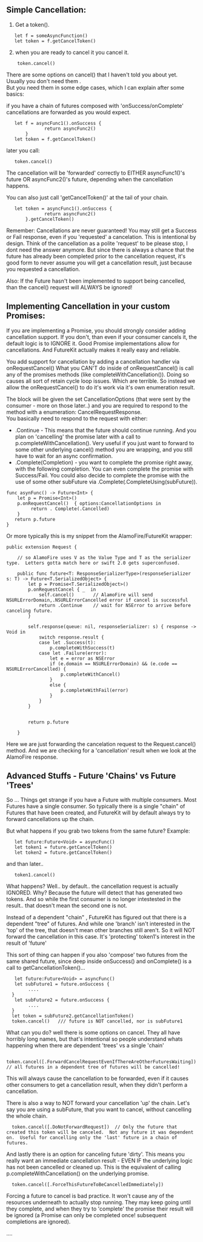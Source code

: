 Simple Cancellation:  
---------------

1) Get a token().    
```
   let f = someAsyncFunction()
   let token = f.getCancelToken()
```
2) when you are ready to cancel it you cancel it.
```
    token.cancel()
```

There are some options on cancel() that I haven't told you about yet.  Usually you don't need them .  
But you need them in some edge cases, which I can explain after some basics:

if you have a chain of futures composed with 'onSuccess/onComplete' cancellations are forwarded as you would expect.

```
   let f = asyncFunc1().onSuccess { 
              return asyncFunc2()
       }
   let token = f.getCancelToken()
```
   later you call:
```
   token.cancel()
```

The cancellation will be 'forwarded' correctly to EITHER asyncFunc1()'s future OR asyncFunc2()'s future, depending when the cancellation happens.

You can also just call 'getCancelToken()' at the tail of your chain.
```
   let token = asyncFunc1().onSuccess { 
              return asyncFunc2()
       }.getCancelToken()
```

Remember:  Cancellations are never guaranteed!  You may still get a Success or Fail response, even if you 'requested' a cancelation.  This is intentional by design.   Think of the cancellation as a polite 'request' to be please stop, I dont need the answer anymore.  But since there is always a chance that the future has already been completed prior to the cancellation request, it's good form to never assume you will get a cancellation result, just because you requested a cancellation.

Also:  If the Future hasn't been implemented to support being cancelled, than the cancel() request will ALWAYS be ignored!  


Implementing Cancellation in your custom Promises:
---------------

If you are implementing a Promise, you should strongly consider adding cancellation support.  If you don't, than even if your consumer cancels it, the default logic is to IGNORE it.  Good Promise implementations allow for cancellations.   And FutureKit actually makes it really easy and reliable.

You add support for cancellation by adding a cancellation handler via onRequestCancel()
What you CAN'T do inside of onRequestCancel() is call any of the promises methods (like completeWithCancellation()).   Doing so causes all sort of retain cycle loop issues.  Which are terrible.  So instead we allow the onRequestCancel() to do it's work via it's own enumeration result.

The block will be given the set CancellationOptions (that were sent by the consumer - more on those later..) and you are required to respond to the method with a enumeration: CancelRequestResponse<T>.   
You basically need to respond to the request with either: 
    

-   .Continue  -   This means that the future should continue running.  And you plan on 'cancelling' the promise later with a call to  p.completeWithCancellation().    Very useful if you just want to forward to some other underlying cancel() method you are wrapping, and you still have to wait for an async confirmation. 
-   .Complete(Completion<T>)  -   you want to complete the promise right away, with the following completion.   You can even complete the promise with Success/Fail.  You could also decide to complete the promise with the use of some other subFuture via .Complete(.CompleteUsing(subFuture)).   


```
func asynFunc() -> Future<Int> {
    let p = Promise<Int>()
    p.onRequestCancel()  { options:CancellationOptions in 
         return . Complete(.Cancelled)
    }
   return p.future
}
```

Or more typically this is my snippet from the AlamoFire/FutureKit wrapper:

```
public extension Request {
    
    // so AlamoFire uses V as the Value Type and T as the serializer type.  Letters gotta match here or swift 2.0 gets superconfused.
    
    public func future<T: ResponseSerializerType>(responseSerializer s: T) -> Future<T.SerializedObject> {
        let p = Promise<T.SerializedObject>()
        p.onRequestCancel { _  in
            self.cancel()       // AlamoFire will send NSURLErrorDomain,.NSURLErrorCancelled error if cancel is successful
            return .Continue    // wait for NSError to arrive before canceling future.
        }
        
        self.response(queue: nil, responseSerializer: s) { response -> Void in
            switch response.result {
            case let .Success(t):
                p.completeWithSuccess(t)
            case let .Failure(error):
                let e = error as NSError
                if (e.domain == NSURLErrorDomain) && (e.code == NSURLErrorCancelled) {
                    p.completeWithCancel()
                }
                else {
                    p.completeWithFail(error)
                }
            }
        }

        
        return p.future

    }
```

Here we are just forwarding the cancelation request to the Request.cancel() method.   And we are checking for a 'cancellation' result when we look at the AlamoFire response. 


Advanced Stuffs - Future 'Chains'  vs Future 'Trees'
---------------

So ... Things get strange if you have a Future with multiple consumers.   Most Futures have a single consumer.  So typically there is a single "chain" of Futures that have been created, and FutureKit will by default always try to forward cancellations up the chain.

But what happens if you grab two tokens from the same future?
 Example:
```
   let future:Future<Void> = asyncFunc()
   let token1 = future.getCancelToken()
   let token2 = future.getCancelToken()
```

and than later..
```
   token1.cancel()
```

What happens?  Well.. by default.. the cancellation request is actually IGNORED.  Why?  Because the future will detect that has generated two tokens.   And so while the first consumer is no longer intestested in the result.. that doesn't mean the second one is not.  

Instead of a dependent "chain" , FutureKit has figured out that there is a dependent "tree" of futures.   And while one 'branch' isn't interested in the 'top' of the tree, that doesn't mean other branches still aren't.  So it will NOT forward the cancellation in this case.  It's 'protecting' token1's interest in the result of 'future'

This sort of thing can happen if you also 'compose' two futures from the same shared future, since deep inside onSuccess() and onComplete() is a call to getCancellationToken()...

```
   let future:Future<Void> = asyncFunc()
   let subFuture1 = future.onSuccess {
        ....
  }
   let subFuture2 = future.onSuccess {
        ....
  }
  let token = subFuture2.getCancellationToken()
  token.cancel()   /// future is NOT cancelled, nor is subFuture1
```

What can you do?
well there is some options on cancel.  They all have horribly long names, but that's intentional so people understand whats happening when there are dependent 'trees' vs a single 'chain'

```
  token.cancel([.ForwardCancelRequestEvenIfThereAreOtherFuturesWaiting])  // all futures in a dependent tree of futures will be cancelled!
```
This will always cause the cancellation to be forwarded, even if it causes other consumers to get a cancellation result, when they didn't perform a cancellation.   

There is also a way to NOT forward your cancellation 'up' the chain.  Let's say you are using a subFuture, that you want to cancel, without cancelling the whole chain.

```
  token.cancel([.DoNotForwardRequest])  // Only the future that created this token will be canceled.  Not any future it was dependent on.  Useful for cancelling only the 'last' future in a chain of futures.  
```
And lastly there is an option for canceling future 'dirty'.   This means you really want an immediate cancellation result - EVEN IF the underlying logic has not been cancelled or cleaned up.  This is the equivalent of calling p.completeWithCancellation() on the underlying promise.

```
  token.cancel([.ForceThisFutureToBeCancelledImmediately])
```


Forcing a future to cancel is bad practice.  It won't cause any of the resources underneath to actually stop running.  They may keep going until they complete, and when they try to 'complete' the promise their result will be ignored (a Promise can only be completed once!  subsequent completions are ignored).


....









